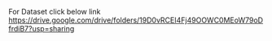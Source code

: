 For Dataset click below link
https://drive.google.com/drive/folders/19D0vRCEI4Fj49OOWC0MEoW79oDfrdiB7?usp=sharing
